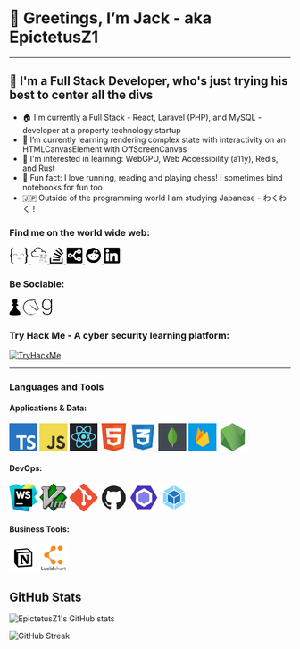 # 👋 Greetings, I’m Jack - aka EpictetusZ1

---

## 🔭 I'm a Full Stack Developer, who's just trying his best to center all the divs

- 🏠 I'm currently a Full Stack - React, Laravel (PHP), and MySQL - developer at a property technology startup
- 🌱 I’m currently learning rendering complex state with interactivity on an HTMLCanvasElement with OffScreenCanvas
- 👀 I'm interested in learning: WebGPU, Web Accessibility (a11y), Redis, and Rust
- 👟 Fun fact: I love running, reading and playing chess! I sometimes bind notebooks for fun too
- 🇯🇵 Outside of the programming world I am studying Japanese - わくわく !

### Find me on the world wide web:

<a href="https://exercism.org/profiles/EpictetusZ1" target="blank">
    <img src="assets/exercism.svg" alt="exercisim" height="30">
</a>
<a href="https://tryhackme.com/p/Epictetus" target="blank">
    <img src="assets/tryhackme.svg" alt="try hack me" height="30">
</a>
<a href="https://stackoverflow.com/users/18433029/epictetusz1" target="blank">
    <img src="assets/stackoverflow.svg" alt="Stack overflow" height="30">
</a>
<a href="https://stackshare.io/epictetusz1" target="blank">
    <img src="assets/stackshare.svg" alt="stack share" height="30">
</a>
<a href="https://www.reddit.com/user/SenecaTheStriver" target="blank">
    <img src="assets/reddit.svg" alt="reddit" height="30">
</a>
<a href="https://www.linkedin.com/in/heaton-jack" target="blank">
    <img src="assets/linkedin.svg" alt="linkedin" height="30">
</a>

### Be Sociable:

<a href="https://www.chess.com/member/epictetusz1" target="blank">
    <img src="assets/chesscom.svg" alt="chess.com" height="30">
</a>
<a href="https://lichess.org/@/EpictetusZ1" target="blank">
    <img src="assets/lichess.svg" alt="li chess" height="30">
</a>
<a href="https://www.goodreads.com/user/show/148809260-jack-heaton" target="blank">
    <img src="assets/goodreads.svg" alt="good reads" height="30">
</a>

### Try Hack Me - A cyber security learning platform:

<a href="https://tryhackme.com/p/Epictetus" target="blank">
    <img src="https://tryhackme-badges.s3.amazonaws.com/Epictetus.png" alt="TryHackMe">
</a>

<hr>

### Languages and Tools

#### Applications & Data:

<span><img src="assets/stackAssets/typeScript.jpeg" alt="TypeScript" height="50"></span>
<span><img src="assets/stackAssets/javascript.jpeg" alt="JavaScript" height="50"></span>
<span><img src="assets/stackAssets/react.png" alt="React" height="50"></span>
<span><img src="assets/stackAssets/html5.png" alt="HTML 5" height="50"></span>
<span><img src="assets/stackAssets/css3.png" alt="CSS3" height="50"></span>
<span><img src="assets/stackAssets/mongo.png" alt="MongoDB" height="50"></span>
<span><img src="assets/stackAssets/firebase.jpeg" alt="firebase" height="50"></span>
<span><img src="assets/stackAssets/node.png" alt="Node" height="50"></span>

#### DevOps:

<span><img src="assets/stackAssets/webStorm.png" alt="WebStorm" height="50"> </span>
<span><img src="assets/stackAssets/vim.png" alt="Vim" height="50"></span>
<span><img src="assets/stackAssets/git.png" alt="Git" height="50"></span>
<span><img src="assets/stackAssets/gitHub.jpeg" alt="GitHub" height="50"></span>
<span><img src="assets/stackAssets/esLint.jpeg" alt="ESLint" height="50"></span>
<span><img src="assets/stackAssets/webpack.png" alt="Webpack" height="50"></span>

#### Business Tools:

<span><img src="assets/stackAssets/notion.jpeg" alt="Notion" height="50"></span>
<span><img src="assets/stackAssets/lucid.png" alt="Lucid Chart" height="50"></span>

## GitHub Stats

![EpictetusZ1's GitHub stats](https://github-readme-stats.vercel.app/api?username=epictetusZ1&theme=radical)

![GitHub Streak](https://github-readme-streak-stats.herokuapp.com?user=epictetusz1&theme=radical&date_format=j%20M%5B%20Y%5D)

[Odin]: https://www.theodinproject.com/
